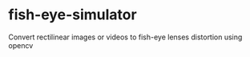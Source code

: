 # fish-eye-simulator
Convert rectilinear images or videos to fish-eye lenses distortion using opencv
